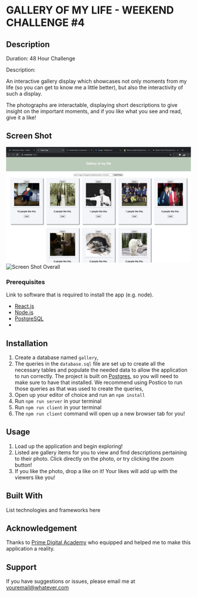# GALLERY OF MY LIFE - WEEKEND CHALLENGE #4

## Description

Duration: 48 Hour Challenge

Description:

An interactive gallery display which showcases not only moments from my life (so you can get to know me a little better), but also the interactivity of such a display.

The photographs are interactable, displaying short descriptions to give insight on the important moments, and if you like what you see and read, give it a like!

<!-- To see the fully functional site, please visit: [DEPLOYED VERSION OF APP](www.heroku.com) -->

## Screen Shot

![Screen Shot Overall](public/images/GalleryScreenShot1.png)
![Screen Shot Overall](public/images/GalleryScreenShot2.png)

### Prerequisites

Link to software that is required to install the app (e.g. node).

- [React.js](https://reactjs.org)
- [Node.js](https://nodejs.org/en/)
- [PostgreSQL](https://www.postgresql.org)
-

## Installation

1. Create a database named `gallery`,
2. The queries in the `database.sql` file are set up to create all the necessary tables and populate the needed data to allow the application to run correctly. The project is built on [Postgres](https://www.postgresql.org/download/), so you will need to make sure to have that installed. We recommend using Postico to run those queries as that was used to create the queries,
3. Open up your editor of choice and run an `npm install`
4. Run `npm run server` in your terminal
5. Run `npm run client` in your terminal
6. The `npm run client` command will open up a new browser tab for you!

## Usage

1. Load up the application and begin exploring!
2. Listed are gallery items for you to view and find descriptions pertaining to their photo. Click directly on the photo, or try clicking the zoom button!
3. If you like the photo, drop a like on it! Your likes will add up with the viewers like you!

## Built With

List technologies and frameworks here

## Acknowledgement

Thanks to [Prime Digital Academy](www.primeacademy.io) who equipped and helped me to make this application a reality.

## Support

If you have suggestions or issues, please email me at [youremail@whatever.com](www.google.com)

